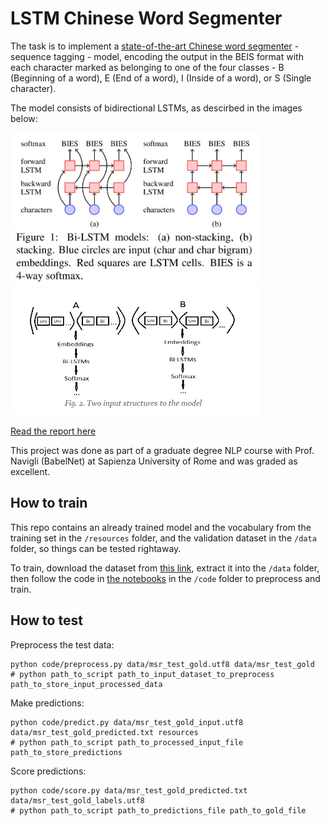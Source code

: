 # LSTM Chinese Word Segmenter

The task is to implement a [state-of-the-art Chinese word segmenter](https://www.aclweb.org/anthology/D18-1529/) - sequence tagging - model, encoding the output in the BEIS format with each character marked as belonging to one of the four classes - B (Beginning of a word), E (End of a word), I (Inside of a word), or S (Single character).

The model consists of bidirectional LSTMs, as descirbed in the images below:

<img src="images/figure1.jpg" alt="Bi-LSTM model structures" title="Bi-LSTM model structures" width="400"/>
<img src="images/figure2.jpg" alt="Input structures to the model" title="Input structures to the model" width="400"/>

[Read the report here](report.pdf)

This project was done as part of a graduate degree NLP course with Prof. Navigli (BabelNet) at Sapienza University of Rome and was graded as excellent.

## How to train

This repo contains an already trained model and the vocabulary from the training set in the `/resources` folder, and the validation dataset in the `/data` folder, so things can be tested rightaway.

To train, download the dataset from [this link](http://sighan.cs.uchicago.edu/bakeoff2005/), extract it into the `/data` folder, then follow the code in [the notebooks](code/unigrams_only_notebook.ipynb) in the `/code` folder to preprocess and train.

## How to test

Preprocess the test data:
```
python code/preprocess.py data/msr_test_gold.utf8 data/msr_test_gold
# python path_to_script path_to_input_dataset_to_preprocess path_to_store_input_processed_data
```

Make predictions:
```
python code/predict.py data/msr_test_gold_input.utf8 data/msr_test_gold_predicted.txt resources
# python path_to_script path_to_processed_input_file path_to_store_predictions
```

Score predictions:
```
python code/score.py data/msr_test_gold_predicted.txt data/msr_test_gold_labels.utf8
# python path_to_script path_to_predictions_file path_to_gold_file
```

